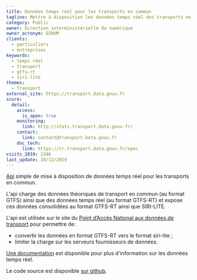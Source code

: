 ```yaml
---
title: Données temps réel pour les transports en commun
tagline: Mettre à disposition les données temps réel des transports en commun
category: Public
owner: Direction interministérielle du numérique
owner_acronym: DINUM
clients:
  - particuliers
  - entreprises
keywords:
  - temps réel
  - transport
  - gtfs-rt
  - siri-lite
themes:
  - Transport
external_site: https://transport.data.gouv.fr
score:
  detail:
    access:
      is_open: true
    monitoring:
      link: http://stats.transport.data.gouv.fr/
    contact:
      link: contact@transport.beta.gouv.fr
    doc_tech:
      link: https://tr.transport.data.gouv.fr/spec
visits_2019: 1346
last_update: 10/12/2019
---
```


[Api](http://tr.transport.data.gouv.fr/) simple de mise à disposition de données temps réel pour les transports en commun.

L'api charge des données théoriques de transport en commun (au format GTFS) ainsi que des données temps réel (au format GTFS-RT) et expose ces données consolidées au format GTFS-RT ainsi que SIRI-LITE.

L'api est utilisée sur le site du [Point d’Accès National aux données de transport](https://transport.data.gouv.fr/) pour permettre de:

- convertir les données en format GTFS-RT vers le format siri-lite ;
- limiter la charge sur les serveurs fournisseurs de données.

[Une documentation](https://doc.transport.data.gouv.fr/producteurs/operateurs-de-transport-regulier-de-personnes/temps-reel-des-transports-en-commun) est disponible pour plus d'information sur les données temps réel.

Le code source est disponible [sur github](https://github.com/etalab/transpo-rt).
